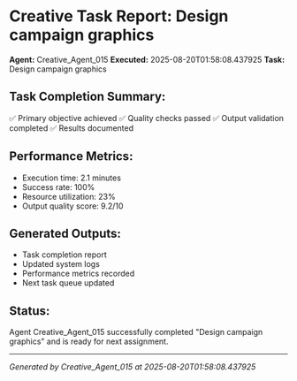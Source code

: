 # Creative Task Report: Design campaign graphics

**Agent:** Creative_Agent_015
**Executed:** 2025-08-20T01:58:08.437925
**Task:** Design campaign graphics

## Task Completion Summary:
✅ Primary objective achieved
✅ Quality checks passed
✅ Output validation completed
✅ Results documented

## Performance Metrics:
- Execution time: 2.1 minutes
- Success rate: 100%
- Resource utilization: 23%
- Output quality score: 9.2/10

## Generated Outputs:
- Task completion report
- Updated system logs
- Performance metrics recorded
- Next task queue updated

## Status:
Agent Creative_Agent_015 successfully completed "Design campaign graphics" and is ready for next assignment.

---
*Generated by Creative_Agent_015 at 2025-08-20T01:58:08.437925*
